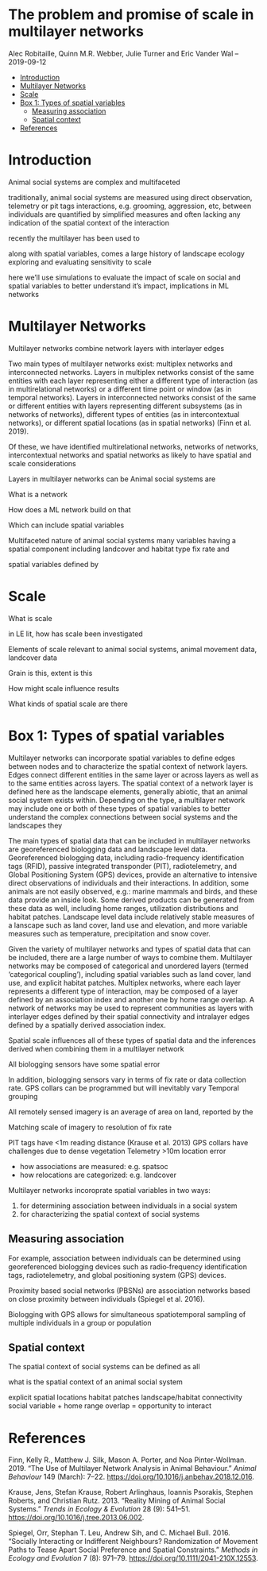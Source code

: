 The problem and promise of scale in multilayer networks
================
Alec Robitaille, Quinn M.R. Webber, Julie Turner and Eric Vander Wal
– 2019-09-12

  - [Introduction](#introduction)
  - [Multilayer Networks](#multilayer-networks)
  - [Scale](#scale)
  - [Box 1: Types of spatial
    variables](#box-1-types-of-spatial-variables)
      - [Measuring association](#measuring-association)
      - [Spatial context](#spatial-context)
  - [References](#references)

# Introduction

Animal social systems are complex and multifaceted

traditionally, animal social systems are measured using direct
observation, telemetry or pit tags interactions, e.g. grooming,
aggression, etc, between individuals are quantified by simplified
measures and often lacking any indication of the spatial context of the
interaction

recently the multilayer has been used to

along with spatial variables, comes a large history of landscape ecology
exploring and evaluating sensitivity to scale

here we’ll use simulations to evaluate the impact of scale on social and
spatial variables to better understand it’s impact, implications in ML
networks

# Multilayer Networks

Multilayer networks combine network layers with interlayer edges

Two main types of multilayer networks exist: multiplex networks and
interconnected networks. Layers in multiplex networks consist of the
same entities with each layer representing either a different type of
interaction (as in multirelational networks) or a different time point
or window (as in temporal networks). Layers in interconnected networks
consist of the same or different entities with layers representing
different subsystems (as in networks of networks), different types of
entities (as in intercontextual networks), or different spatial
locations (as in spatial networks) (Finn et al. 2019).

Of these, we have identified multirelational networks, networks of
networks, intercontextual networks and spatial networks as likely to
have spatial and scale considerations

Layers in multilayer networks can be Animal social systems are

What is a network

How does a ML network build on that

Which can include spatial variables

Multifaceted nature of animal social systems many variables having a
spatial component including landcover and habitat type fix rate and

spatial variables defined by

# Scale

What is scale

in LE lit, how has scale been investigated

Elements of scale relevant to animal social systems, animal movement
data, landcover data

Grain is this, extent is this

How might scale influence results

What kinds of spatial scale are there

# Box 1: Types of spatial variables

Multilayer networks can incorporate spatial variables to define edges
between nodes and to characterize the spatial context of network layers.
Edges connect different entities in the same layer or across layers as
well as to the same entities across layers. The spatial context of a
network layer is defined here as the landscape elements, generally
abiotic, that an animal social system exists within. Depending on the
type, a multilayer network may include one or both of these types of
spatial variables to better understand the complex connections between
social systems and the landscapes they

The main types of spatial data that can be included in multilayer
networks are georeferenced biologging data and landscape level data.
Georeferenced biologging data, including radio-frequency identification
tags (RFID), passive integrated transponder (PIT), radiotelemetry, and
Global Positioning System (GPS) devices, provide an alternative to
intensive direct observations of individuals and their interactions. In
addition, some animals are not easily observed, e.g.: marine mammals and
birds, and these data provide an inside look. Some derived products can
be generated from these data as well, including home ranges, utilization
distributions and habitat patches. Landscape level data include
relatively stable measures of a lanscape such as land cover, land use
and elevation, and more variable measures such as temperature,
precipitation and snow cover.

Given the variety of multilayer networks and types of spatial data that
can be included, there are a large number of ways to combine them.
Multilayer networks may be composed of categorical and unordered layers
(termed ‘categorical coupling’), including spatial variables such as
land cover, land use, and explicit habitat patches. Multiplex networks,
where each layer represents a different type of interaction, may be
composed of a layer defined by an association index and another one by
home range overlap. A network of networks may be used to represent
communities as layers with interlayer edges defined by their spatial
connectivity and intralayer edges defined by a spatially derived
association index.

<!-- it's complicated -->

Spatial scale influences all of these types of spatial data and the
inferences derived when combining them in a multilayer network

All biologging sensors have some spatial error

In addition, biologging sensors vary in terms of fix rate or data
collection rate. GPS collars can be programmed but will inevitably vary
Temporal grouping

All remotely sensed imagery is an average of area on land, reported by
the

Matching scale of imagery to resolution of fix rate

PIT tags have \<1m reading distance (Krause et al. 2013) GPS collars
have challenges due to dense vegetation Telemetry \>10m location error

  - how associations are measured: e.g. spatsoc
  - how relocations are categorized: e.g. landcover

Multilayer networks incoroprate spatial variables in two ways:

1.  for determining association between individuals in a social system
2.  for characterizing the spatial context of social systems

## Measuring association

For example, association between individuals can be determined using
georeferenced biologging devices such as radio‐frequency identification
tags, radiotelemetry, and global positioning system (GPS) devices.

Proximity based social networks (PBSNs) are association networks based
on close proximity between individuals (Spiegel et al. 2016).

Biologging with GPS allows for simultaneous spatiotemporal sampling of
multiple individuals in a group or population

## Spatial context

The spatial context of social systems can be defined as all

what is the spatial context of an animal social system

explicit spatial locations habitat patches landscape/habitat
connectivity social variable + home range overlap = opportunity to
interact

# References

<div id="refs" class="references">

<div id="ref-finn2019">

Finn, Kelly R., Matthew J. Silk, Mason A. Porter, and Noa
Pinter-Wollman. 2019. “The Use of Multilayer Network Analysis in Animal
Behaviour.” *Animal Behaviour* 149 (March): 7–22.
<https://doi.org/10.1016/j.anbehav.2018.12.016>.

</div>

<div id="ref-krause2013">

Krause, Jens, Stefan Krause, Robert Arlinghaus, Ioannis Psorakis,
Stephen Roberts, and Christian Rutz. 2013. “Reality Mining of Animal
Social Systems.” *Trends in Ecology & Evolution* 28 (9): 541–51.
<https://doi.org/10.1016/j.tree.2013.06.002>.

</div>

<div id="ref-spiegel2016">

Spiegel, Orr, Stephan T. Leu, Andrew Sih, and C. Michael Bull. 2016.
“Socially Interacting or Indifferent Neighbours? Randomization of
Movement Paths to Tease Apart Social Preference and Spatial
Constraints.” *Methods in Ecology and Evolution* 7 (8): 971–79.
<https://doi.org/10.1111/2041-210X.12553>.

</div>

</div>
